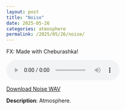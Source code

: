 ```yaml
---
layout: post
title: "Noise"
date: 2025-05-26
categories: atmosphere
permalink: /2025/05/26/noise/
---
```

FX: Made with Cheburashka!

<audio controls>
  <source src="/assets/audio/atmosphere/atmos_Noise_brumalsaito.wav" type="audio/wav">
  Your browser does not support the audio element.
</audio>
<p><a href="/assets/audio/atmosphere/atmos_Noise_brumalsaito.wav" download>Download Noise WAV</a></p>

**Description**: Atmosphere.